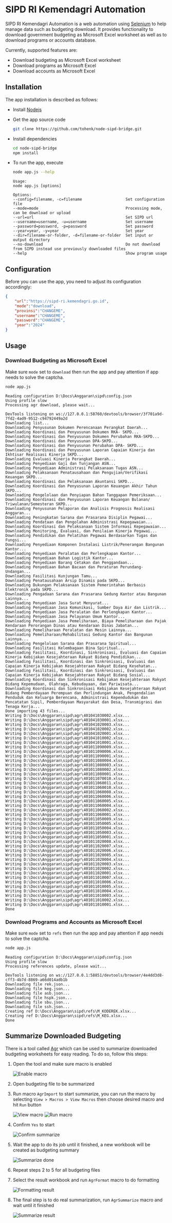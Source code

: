 # SIPD RI Kemendagri Automation

SIPD RI Kemendagri Automation is a web automation using [Selenium](https://selenium.dev) to help
manage data such as budgeting download. It provides functionality to download government budgeting
as Microsoft Excel worksheet as well as to download programs or accounts database.

Currently, supported features are:

* Download budgeting as Microsoft Excel worksheet
* Download programs as Microsoft Excel
* Download accounts as Microsoft Excel

## Installation

The app installation is described as follows:

* Install [Nodejs](https://nodejs.org)
* Get the app source code

  ```sh
  git clone https://github.com/tohenk/node-sipd-bridge.git
  ```

* Install dependencies

  ```sh
  cd node-sipd-bridge
  npm install
  ```

* To run the app, execute

  ```sh
  node app.js --help
  ```

  ```
  Usage:
  node app.js [options]

  Options:
  --config=filename, -c=filename                   Set configuration file
  --mode=mode                                      Processing mode, can be download or upload
  --url=url                                        Set SIPD url
  --username=username, -u=username                 Set username
  --password=password, -p=password                 Set password
  --year=year, -y=year                             Set year
  --dir=filename-or-folder, -d=filename-or-folder  Set input or output directory
  --no-download                                    Do not download from SIPD instead use previously downloaded files
  --help                                           Show program usage

  ```

## Configuration

Before you can use the app, you need to adjust its configuration accordingly:

```json
{
    "url":"https://sipd-ri.kemendagri.go.id",
    "mode":"download",
    "provinsi":"CHANGEME",
    "username":"CHANGEME",
    "password":"CHANGEME",
    "year":"2024"
}
```

## Usage

### Download Budgeting as Microsoft Excel

Make sure `mode` set to `download` then run the app and pay attention if app needs to solve
the captcha.

```sh
node app.js
```

```
Reading configuration D:\Docs\Anggaran\sipd\config.json
Using profile slow
Processing agr download, please wait...

DevTools listening on ws://127.0.0.1:58760/devtools/browser/3f701a9d-7fd2-4ad9-9512-c94792449a2d
Downloading list...
Downloading Penyusunan Dokumen Perencanaan Perangkat Daerah...
Downloading Koordinasi dan Penyusunan Dokumen RKA- SKPD...
Downloading Koordinasi dan Penyusunan Dokumen Perubahan RKA-SKPD...
Downloading Koordinasi dan Penyusunan DPA-SKPD...
Downloading Koordinasi dan Penyusunan Perubahan DPA- SKPD...
Downloading Koordinasi dan Penyusunan Laporan Capaian Kinerja dan Ikhtisar Realisasi Kinerja SKPD...
Downloading Evaluasi Kinerja Perangkat Daerah...
Downloading Penyediaan Gaji dan Tunjangan ASN...
Downloading Penyediaan Administrasi Pelaksanaan Tugas ASN...
Downloading Pelaksanaan Penatausahaan dan Pengujian/Verifikasi Keuangan SKPD...
Downloading Koordinasi dan Pelaksanaan Akuntansi SKPD...
Downloading Koordinasi dan Penyusunan Laporan Keuangan Akhir Tahun SKPD...
Downloading Pengelolaan dan Penyiapan Bahan Tanggapan Pemeriksaan...
Downloading Koordinasi dan Penyusunan Laporan Keuangan Bulanan/ Triwulanan/Semesteran SKPD...
Downloading Penyusunan Pelaporan dan Analisis Prognosis Realisasi Anggaran...
Downloading Peningkatan Sarana dan Prasarana Disiplin Pegawai...
Downloading Pendataan dan Pengolahan Administrasi Kepegawaian...
Downloading Koordinasi dan Pelaksanaan Sistem Informasi Kepegawaian...
Downloading Monitoring, Evaluasi, dan Penilaian Kinerja Pegawai...
Downloading Pendidikan dan Pelatihan Pegawai Berdasarkan Tugas dan Fungsi...
Downloading Penyediaan Komponen Instalasi Listrik/Penerangan Bangunan Kantor...
Downloading Penyediaan Peralatan dan Perlengkapan Kantor...
Downloading Penyediaan Bahan Logistik Kantor...
Downloading Penyediaan Barang Cetakan dan Penggandaan...
Downloading Penyediaan Bahan Bacaan dan Peraturan Perundang-Undangan...
Downloading Fasilitasi Kunjungan Tamu...
Downloading Penatausahaan Arsip Dinamis pada SKPD...
Downloading Dukungan Pelaksanaan Sistem Pemerintahan Berbasis Elektronik pada SKPD...
Downloading Pengadaan Sarana dan Prasarana Gedung Kantor atau Bangunan Lainnya...
Downloading Penyediaan Jasa Surat Menyurat...
Downloading Penyediaan Jasa Komunikasi, Sumber Daya Air dan Listrik...
Downloading Penyediaan Jasa Peralatan dan Perlengkapan Kantor...
Downloading Penyediaan Jasa Pelayanan Umum Kantor...
Downloading Penyediaan Jasa Pemeliharaan, Biaya Pemeliharaan dan Pajak Kendaraan Perorangan Dinas atau Kendaraan Dinas Jabatan...
Downloading Pemeliharaan Peralatan dan Mesin Lainnya...
Downloading Pemeliharaan/Rehabilitasi Gedung Kantor dan Bangunan Lainnya...
Downloading Pengelolaan Sarana dan Prasarana Spiritual...
Downloading Fasilitasi Kelembagaan Bina Spiritual...
Downloading Fasilitasi, Koordinasi, Sinkronisasi, Evaluasi dan Capaian Kinerja Kebijakan Kesejahteraan Rakyat Bidang Pendidikan...
Downloading Fasilitasi, Koordinasi dan Sinkronisasi, Evaluasi dan Capaian Kinerja Kebijakan Kesejahteraan Rakyat Bidang Kesehatan...
Downloading Fasilitasi, Koordinasi dan Sinkronisasi, Evaluasi dan Capaian Kinerja Kebijakan Kesejahteraan Rakyat Bidang Sosial...
Downloading Koordinasi dan Sinkronisasi Kebijakan Kesejahteraan Rakyat Bidang Kepemudaan, Olahraga, Kebudayaan, dan Pariwisata...
Downloading Koordinasi dan Sinkronisasi Kebijakan Kesejahteraan Rakyat Bidang Pemberdayaan Perempuan dan Perlindungan Anak, Pengendalian Penduduk dan Keluarga Berencana, Administrasi Kependudukan dan Pencatatan Sipil, Pemberdayaan Masyarakat dan Desa, Transmigrasi dan Tenaga Kerja...
Done importing 43 files...
Writing D:\Docs\Anggaran\sipd\agr\401041030002.xlsx...
Writing D:\Docs\Anggaran\sipd\agr\401041030001.xlsx...
Writing D:\Docs\Anggaran\sipd\agr\401041020003.xlsx...
Writing D:\Docs\Anggaran\sipd\agr\401041020002.xlsx...
Writing D:\Docs\Anggaran\sipd\agr\401041020001.xlsx...
Writing D:\Docs\Anggaran\sipd\agr\401041010002.xlsx...
Writing D:\Docs\Anggaran\sipd\agr\401041010001.xlsx...
Writing D:\Docs\Anggaran\sipd\agr\401011090009.xlsx...
Writing D:\Docs\Anggaran\sipd\agr\401011090006.xlsx...
Writing D:\Docs\Anggaran\sipd\agr\401011090001.xlsx...
Writing D:\Docs\Anggaran\sipd\agr\401011080004.xlsx...
Writing D:\Docs\Anggaran\sipd\agr\401011080003.xlsx...
Writing D:\Docs\Anggaran\sipd\agr\401011080002.xlsx...
Writing D:\Docs\Anggaran\sipd\agr\401011080001.xlsx...
Writing D:\Docs\Anggaran\sipd\agr\401011070010.xlsx...
Writing D:\Docs\Anggaran\sipd\agr\401011060011.xlsx...
Writing D:\Docs\Anggaran\sipd\agr\401011060010.xlsx...
Writing D:\Docs\Anggaran\sipd\agr\401011060008.xlsx...
Writing D:\Docs\Anggaran\sipd\agr\401011060006.xlsx...
Writing D:\Docs\Anggaran\sipd\agr\401011060005.xlsx...
Writing D:\Docs\Anggaran\sipd\agr\401011060004.xlsx...
Writing D:\Docs\Anggaran\sipd\agr\401011060002.xlsx...
Writing D:\Docs\Anggaran\sipd\agr\401011060001.xlsx...
Writing D:\Docs\Anggaran\sipd\agr\401011050009.xlsx...
Writing D:\Docs\Anggaran\sipd\agr\401011050005.xlsx...
Writing D:\Docs\Anggaran\sipd\agr\401011050004.xlsx...
Writing D:\Docs\Anggaran\sipd\agr\401011050003.xlsx...
Writing D:\Docs\Anggaran\sipd\agr\401011050001.xlsx...
Writing D:\Docs\Anggaran\sipd\agr\401011020008.xlsx...
Writing D:\Docs\Anggaran\sipd\agr\401011020007.xlsx...
Writing D:\Docs\Anggaran\sipd\agr\401011020006.xlsx...
Writing D:\Docs\Anggaran\sipd\agr\401011020005.xlsx...
Writing D:\Docs\Anggaran\sipd\agr\401011020004.xlsx...
Writing D:\Docs\Anggaran\sipd\agr\401011020003.xlsx...
Writing D:\Docs\Anggaran\sipd\agr\401011020002.xlsx...
Writing D:\Docs\Anggaran\sipd\agr\401011020001.xlsx...
Writing D:\Docs\Anggaran\sipd\agr\401011010007.xlsx...
Writing D:\Docs\Anggaran\sipd\agr\401011010006.xlsx...
Writing D:\Docs\Anggaran\sipd\agr\401011010005.xlsx...
Writing D:\Docs\Anggaran\sipd\agr\401011010004.xlsx...
Writing D:\Docs\Anggaran\sipd\agr\401011010003.xlsx...
Writing D:\Docs\Anggaran\sipd\agr\401011010002.xlsx...
Writing D:\Docs\Anggaran\sipd\agr\401011010001.xlsx...
Done
```

### Download Programs and Accounts as Microsoft Excel

Make sure `mode` set to `refs` then run the app and pay attention if app needs to solve
the captcha.

```sh
node app.js
```

```
Reading configuration D:\Docs\Anggaran\sipd\config.json
Using profile slow
Processing references update, please wait...

DevTools listening on ws://127.0.0.1:58851/devtools/browser/4e4dd3d8-cff3-4b7d-8869-a66d014adb1b
Downloading file rek.json...
Downloading file keg.json...
Downloading file asb.json...
Downloading file hspk.json...
Downloading file sbu.json...
Downloading file ssh.json...
Creating ref D:\Docs\Anggaran\sipd\refs\M_KODEREK.xlsx...
Creating ref D:\Docs\Anggaran\sipd\refs\M_KEG.xlsx...
Done
```

## Summarize Downloaded Budgeting

There is a tool called [Agr](/tools/Agr.xlsm) which can be used to summarize downloaded budgeting
worksheets for easy reading. To do so, follow this steps:

1. Open the tool and make sure macro is enabled

    ![Enable macro](/assets/enable-macro.png)

2. Open budgeting file to be summarized

3. Run macro `AgrImport` to start summarize, you can run the macro by selecting `View > Macros > View Macros`
   then choose desired macro and hit `Run` button

    ![View macro](/assets/view-macro.png)
    ![Run macro](/assets/run-selected-macro.png)

4. Confirm `Yes` to start

    ![Confirm summarize](/assets/summarize-confirm.png)

5. Wait the app to do its job until it finished, a new workbook will be created as budgeting summary

    ![Summarize done](/assets/summarize-finish.png)

6. Repeat steps 2 to 5 for all budgeting files

7. Select the result workbook and run `AgrFormat` macro to do formatting

    ![Formatting result](/assets/formating-message.png)

8. The final step is to do real summarization, run `AgrSummarize` macro and wait until it finished

    ![Summarize result](/assets/summarize-result.png)
